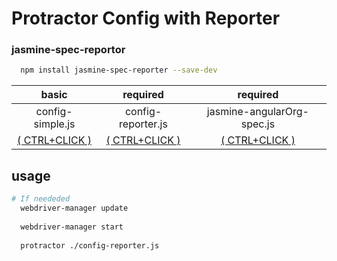 # Protractor Config with Reporter

### jasmine-spec-reportor

```bash
  npm install jasmine-spec-reporter --save-dev
```

basic|required|required
:-----:|:--------:|:--------:
config-simple.js|config-reporter.js|jasmine-angularOrg-spec.js
[( CTRL+CLICK )](https://github.com/EricDeCoff/Protractor-Config-Simple/blob/master/config-simple.js)|[( CTRL+CLICK )](https://github.com/EricDeCoff/Protractor-Config-Reporter/blob/master/config-reporter.js)|[( CTRL+CLICK )](https://github.com/EricDeCoff/jasmine-angulerOrg-spec/blob/master/jasmine-angularOrg-spec.js)

## usage
```bash
# If neededed
  webdriver-manager update 
  
  webdriver-manager start
  
  protractor ./config-reporter.js
```
